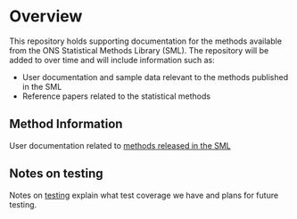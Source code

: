 # Overview

This repository holds supporting documentation for the methods available from the ONS Statistical Methods Library (SML). The repository will be added to over time and will include information such as:

* User documentation and sample data relevant to the methods published in the SML
* Reference papers related to the statistical methods

## Method Information

User documentation related to [methods released in the SML](https://github.com/ONSdigital/sml-supporting-info/tree/main/method-info)

## Notes on testing

Notes on [testing](https://github.com/ONSdigital/sml-supporting-info/tree/main/method-info/notesOnTesting) explain what test coverage we have and plans for future testing.
